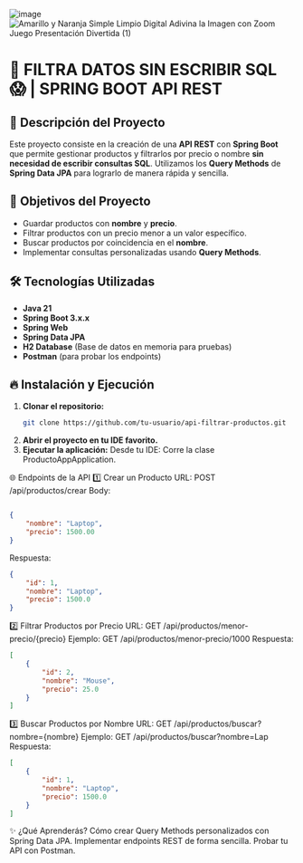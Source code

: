 ![image](https://github.com/user-attachments/assets/fcfa83cb-eb5d-4632-ba67-0779ec49a647)![Amarillo y Naranja Simple Limpio Digital Adivina la Imagen con Zoom Juego Presentación Divertida (1)](https://github.com/user-attachments/assets/7ba24fbc-4361-4d91-b761-4b3f987ec903)

# 🚀 FILTRA DATOS SIN ESCRIBIR SQL 😱 | SPRING BOOT API REST

## 📌 Descripción del Proyecto

Este proyecto consiste en la creación de una **API REST** con **Spring Boot** que permite gestionar productos y filtrarlos por precio o nombre **sin necesidad de escribir consultas SQL**. Utilizamos los **Query Methods** de **Spring Data JPA** para lograrlo de manera rápida y sencilla.

## 🎯 Objetivos del Proyecto

- Guardar productos con **nombre** y **precio**.
- Filtrar productos con un precio menor a un valor específico.
- Buscar productos por coincidencia en el **nombre**.
- Implementar consultas personalizadas usando **Query Methods**.

## 🛠️ Tecnologías Utilizadas

- **Java 21**
- **Spring Boot 3.x.x**
- **Spring Web**
- **Spring Data JPA**
- **H2 Database** (Base de datos en memoria para pruebas)
- **Postman** (para probar los endpoints)


## 🔥 Instalación y Ejecución

1. **Clonar el repositorio:**
   ```bash
   git clone https://github.com/tu-usuario/api-filtrar-productos.git
   
2. **Abrir el proyecto en tu IDE favorito.**
3. **Ejecutar la aplicación:**
   Desde tu IDE: Corre la clase ProductoAppApplication.

🌐 Endpoints de la API
1️⃣ Crear un Producto
URL: POST /api/productos/crear
Body:
```json

{
    "nombre": "Laptop",
    "precio": 1500.00
}
```

Respuesta:
```json
{
    "id": 1,
    "nombre": "Laptop",
    "precio": 1500.0
}
```

2️⃣ Filtrar Productos por Precio
URL: GET /api/productos/menor-precio/{precio}
Ejemplo: GET /api/productos/menor-precio/1000
Respuesta:
```json
[
    {
        "id": 2,
        "nombre": "Mouse",
        "precio": 25.0
    }
]
```

3️⃣ Buscar Productos por Nombre
URL: GET /api/productos/buscar?nombre={nombre}
Ejemplo: GET /api/productos/buscar?nombre=Lap
Respuesta:
```json
[
    {
        "id": 1,
        "nombre": "Laptop",
        "precio": 1500.0
    }
]
```

✨ ¿Qué Aprenderás?
Cómo crear Query Methods personalizados con Spring Data JPA.
Implementar endpoints REST de forma sencilla.
Probar tu API con Postman.
